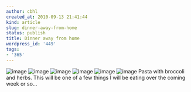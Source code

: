 ```yaml
---
author: cbhl
created_at: 2010-09-13 21:41:44
kind: article
slug: dinner-away-from-home
status: publish
title: Dinner away from home
wordpress_id: '449'
tags:
- '365'
---
```


![image](http://images.azuresky.ca/blog/wp-content/uploads/2010/09/wpid-IMG_20100913_182521.jpg)
![image](http://images.azuresky.ca/blog/wp-content/uploads/2010/09/wpid-IMG_20100913_182425.jpg)
![image](http://images.azuresky.ca/blog/wp-content/uploads/2010/09/wpid-IMG_20100913_183310.jpg)
![image](http://images.azuresky.ca/blog/wp-content/uploads/2010/09/wpid-IMG_20100913_183313.jpg)
![image](http://images.azuresky.ca/blog/wp-content/uploads/2010/09/wpid-IMG_20100913_183512.jpg)
![image](http://images.azuresky.ca/blog/wp-content/uploads/2010/09/wpid-IMG_20100913_184240.jpg)
Pasta with broccoli and herbs. This will be one of a few things I will
be eating over the coming week or so...
